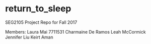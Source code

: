 # return_to_sleep
SEG2105 Project Repo for Fall 2017

Members:
Laura Mai 7711531
Charmaine De Ramos
Leah McCormick
Jennifer Liu
Keirt Aman
